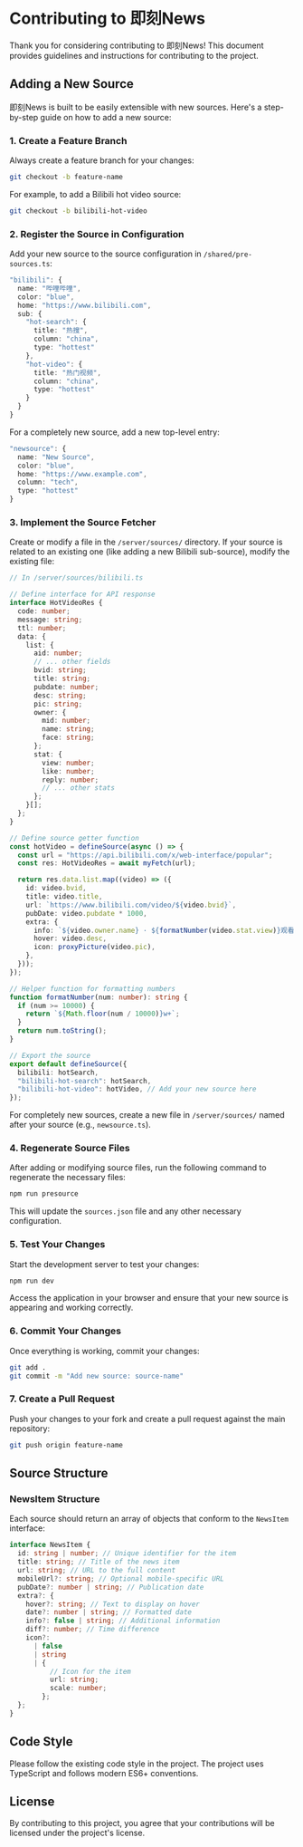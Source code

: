 # Contributing to 即刻News

Thank you for considering contributing to 即刻News! This document provides guidelines and instructions for contributing to the project.

## Adding a New Source

即刻News is built to be easily extensible with new sources. Here's a step-by-step guide on how to add a new source:

### 1. Create a Feature Branch

Always create a feature branch for your changes:

```bash
git checkout -b feature-name
```

For example, to add a Bilibili hot video source:

```bash
git checkout -b bilibili-hot-video
```

### 2. Register the Source in Configuration

Add your new source to the source configuration in `/shared/pre-sources.ts`:

```typescript
"bilibili": {
  name: "哔哩哔哩",
  color: "blue",
  home: "https://www.bilibili.com",
  sub: {
    "hot-search": {
      title: "热搜",
      column: "china",
      type: "hottest"
    },
    "hot-video": {
      title: "热门视频",
      column: "china",
      type: "hottest"
    }
  }
}
```

For a completely new source, add a new top-level entry:

```typescript
"newsource": {
  name: "New Source",
  color: "blue",
  home: "https://www.example.com",
  column: "tech",
  type: "hottest"
}
```

### 3. Implement the Source Fetcher

Create or modify a file in the `/server/sources/` directory. If your source is related to an existing one (like adding a new Bilibili sub-source), modify the existing file:

```typescript
// In /server/sources/bilibili.ts

// Define interface for API response
interface HotVideoRes {
  code: number;
  message: string;
  ttl: number;
  data: {
    list: {
      aid: number;
      // ... other fields
      bvid: string;
      title: string;
      pubdate: number;
      desc: string;
      pic: string;
      owner: {
        mid: number;
        name: string;
        face: string;
      };
      stat: {
        view: number;
        like: number;
        reply: number;
        // ... other stats
      };
    }[];
  };
}

// Define source getter function
const hotVideo = defineSource(async () => {
  const url = "https://api.bilibili.com/x/web-interface/popular";
  const res: HotVideoRes = await myFetch(url);

  return res.data.list.map((video) => ({
    id: video.bvid,
    title: video.title,
    url: `https://www.bilibili.com/video/${video.bvid}`,
    pubDate: video.pubdate * 1000,
    extra: {
      info: `${video.owner.name} · ${formatNumber(video.stat.view)}观看 · ${formatNumber(video.stat.like)}点赞`,
      hover: video.desc,
      icon: proxyPicture(video.pic),
    },
  }));
});

// Helper function for formatting numbers
function formatNumber(num: number): string {
  if (num >= 10000) {
    return `${Math.floor(num / 10000)}w+`;
  }
  return num.toString();
}

// Export the source
export default defineSource({
  bilibili: hotSearch,
  "bilibili-hot-search": hotSearch,
  "bilibili-hot-video": hotVideo, // Add your new source here
});
```

For completely new sources, create a new file in `/server/sources/` named after your source (e.g., `newsource.ts`).

### 4. Regenerate Source Files

After adding or modifying source files, run the following command to regenerate the necessary files:

```bash
npm run presource
```

This will update the `sources.json` file and any other necessary configuration.

### 5. Test Your Changes

Start the development server to test your changes:

```bash
npm run dev
```

Access the application in your browser and ensure that your new source is appearing and working correctly.

### 6. Commit Your Changes

Once everything is working, commit your changes:

```bash
git add .
git commit -m "Add new source: source-name"
```

### 7. Create a Pull Request

Push your changes to your fork and create a pull request against the main repository:

```bash
git push origin feature-name
```

## Source Structure

### NewsItem Structure

Each source should return an array of objects that conform to the `NewsItem` interface:

```typescript
interface NewsItem {
  id: string | number; // Unique identifier for the item
  title: string; // Title of the news item
  url: string; // URL to the full content
  mobileUrl?: string; // Optional mobile-specific URL
  pubDate?: number | string; // Publication date
  extra?: {
    hover?: string; // Text to display on hover
    date?: number | string; // Formatted date
    info?: false | string; // Additional information
    diff?: number; // Time difference
    icon?:
      | false
      | string
      | {
          // Icon for the item
          url: string;
          scale: number;
        };
  };
}
```

## Code Style

Please follow the existing code style in the project. The project uses TypeScript and follows modern ES6+ conventions.

## License

By contributing to this project, you agree that your contributions will be licensed under the project's license.
